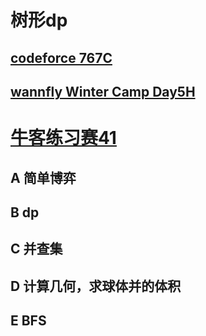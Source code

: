 # 树形dp
## [codeforce 767C](http://codeforces.com/problemset/problem/767/C)
## [wannfly Winter Camp Day5H](https://www.zhixincode.com/contest/23/problem/H?problem_id=333)
# [牛客练习赛41](https://ac.nowcoder.com/acm/contest/373#question)
## A 简单博弈
## B dp
## C 并查集
## D 计算几何，求球体并的体积
## E BFS

